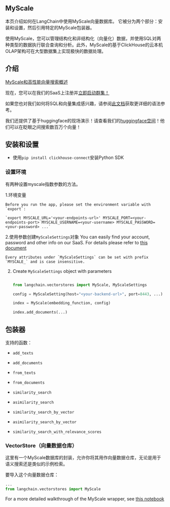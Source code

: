 ## MyScale


本页介绍如何在LangChain中使用MyScale向量数据库。
它被分为两个部分：安装和设置，然后引用特定的MyScale包装器。


使用MyScale，您可以管理结构化和非结构化（向量化）数据，并使用SQL对两种类型的数据执行联合查询和分析。此外，MyScale的基于ClickHouse的云本机OLAP架构可在大型数据集上实现极快的数据处理。


## 介绍


[MyScale和高性能向量搜索概述](https://docs.myscale.com/en/overview/)


现在，您可以在我们的SaaS上注册并[立即启动群集！](https://docs.myscale.com/en/quickstart/)


如果您也对我们如何将SQL和向量集成感兴趣，请参阅[此文档](https://docs.myscale.com/en/vector-reference/)获取更详细的语法参考。


我们还提供了基于huggingface的现场演示！请查看我们的[huggingface空间](https://huggingface.co/myscale)！他们可以在眨眼之间搜索数百万个向量！


## 安装和设置
- 使用`pip install clickhouse-connect`安装Python SDK


### 设置环境


有两种设置myscale指数参数的方法。


1.环境变量


    Before you run the app, please set the environment variable with `export`:

    `export MYSCALE_URL='<your-endpoints-url>' MYSCALE_PORT=<your-endpoints-port> MYSCALE_USERNAME=<your-username> MYSCALE_PASSWORD=<your-password> ...`

2.使用参数创建`MyScaleSettings`对象
    You can easily find your account, password and other info on our SaaS. For details please refer to [this document](https://docs.myscale.com/en/cluster-management/)

    Every attributes under `MyScaleSettings` can be set with prefix `MYSCALE_` and is case insensitive.



2. Create `MyScaleSettings` object with parameters





    ```python

    from langchain.vectorstores import MyScale, MyScaleSettings

    config = MyScaleSetting(host="<your-backend-url>", port=8443, ...)

    index = MyScale(embedding_function, config)

    index.add_documents(...)

    ```

  

## 包装器
支持的函数：
- `add_texts`
- `add_documents`
- `from_texts`
- `from_documents`
- `similarity_search`
- `asimilarity_search`
- `similarity_search_by_vector`
- `asimilarity_search_by_vector`

- `similarity_search_with_relevance_scores`

### VectorStore（向量数据仓库）

这里有一个MyScale数据库的封装，允许你将其用作向量数据仓库，无论是用于语义搜索还是类似的示例检索。

要导入这个向量数据仓库：
```python
...
from langchain.vectorstores import MyScale

```


For a more detailed walkthrough of the MyScale wrapper, see [this notebook](../modules/indexes/vectorstores/examples/myscale.ipynb)

